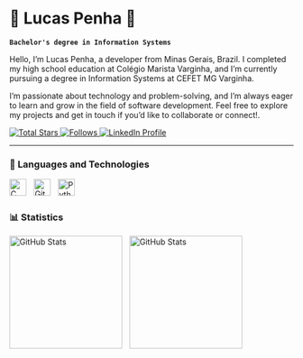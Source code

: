 # 🎩 Lucas Penha 🎩

**`Bachelor's degree in Information Systems`**

Hello, I’m Lucas Penha, a developer from Minas Gerais, Brazil. I completed my high school education at Colégio Marista Varginha, and I’m currently pursuing a degree in Information Systems at CEFET MG Varginha.

I’m passionate about technology and problem-solving, and I’m always eager to learn and grow in the field of software development. Feel free to explore my projects and get in touch if you’d like to collaborate or connect!.

<p align="left">
    <a href="https://github.com/DarkLordHu3?tab=repositories&sort=stargazers">
        <img 
            alt="Total Stars" 
            title="Total Stars On GitHub" 
            src="https://custom-icon-badges.demolab.com/github/stars/LucasPenha?color=55960c&style=for-the-badge&labelColor=488207&logo=star&label=Stars"
        />
    </a>
    <a href="https://github.com/DarkLordHu3?tab=followers">
        <img 
            alt="Follows" 
            title="Follow Me On GitHub" 
            src="https://custom-icon-badges.demolab.com/github/followers/LucasPenha?color=236ad3&labelColor=1155ba&style=for-the-badge&logo=github&label=Followers&logoColor=white"
        />
    </a>
    <a href="https://www.linkedin.com/in/lucas-penha-de-paula-xavier-45a9b7288" target="_blank">
        <img 
        alt="LinkedIn Profile" 
        title="My Profile On LinkedIn" 
        src="https://img.shields.io/badge/LinkedIn-0A66C2?style=for-the-badge&logo=linkedin&logoColor=white" 
        />
    </a>

    
</p>

---

### 🤖 Languages and Technologies

<img 
    align="left" 
    alt="C" 
    title="C"
    width="30px" 
    style="padding-right: 10px;" 
    src="https://cdn.jsdelivr.net/gh/devicons/devicon@latest/icons/c/c-original.svg" 
/>
<img 
    align="left" 
    alt="Git" 
    title="Git"
    width="30px" 
    style="padding-right: 10px;" 
    src="https://cdn.jsdelivr.net/gh/devicons/devicon@latest/icons/git/git-original.svg" 
/>
<img 
    align="left" 
    alt="Python" 
    title="Python"
    width="30px" 
    style="padding-right: 10px;" 
    src="https://cdn.jsdelivr.net/gh/devicons/devicon@latest/icons/python/python-original.svg" 
/>

<br/>
<br/>

### 📊 Statistics

<p>
  <img 
    align="left" 
    alt="GitHub Stats" 
    height="200" 
    style="padding-right: 10px;" 
    src="https://github-readme-stats.vercel.app/api?username=DarkLordHu3&show_icons=true&theme=tokyonight&include_all_commits=true&locale=pt-br" 
  />
<img 
      align="left" 
      alt="GitHub Stats" 
      height="200" 
      src="https://github-readme-stats.vercel.app/api/top-langs/?username=DarkLordHu3&theme=tokyonight&layout=compact&custom_title=Technologies&langs_count=9" 
/>

</p>
